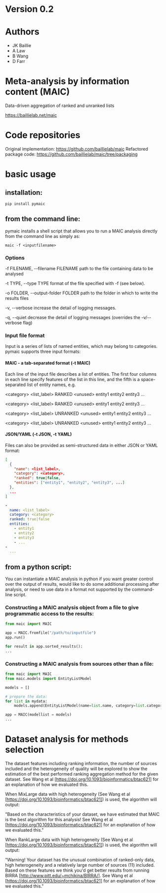 # Version 0.2

# Authors
- JK Baillie
- A Law
- B Wang
- D Farr

# Meta-analysis by information content (MAIC)
Data-driven aggregation of ranked and unranked lists

https://baillielab.net/maic

# Code repositories

Original implementation: https://github.com/baillielab/maic
Refactored package code: https://github.com/baillielab/maic/tree/packaging

# basic usage

## installation:

`pip install pymaic`

## from the command line:

pymaic installs a shell script that allows you to run a MAIC analysis directly from the command line as simply as:

`maic -f <inputfilename>`

### Options

-f FILENAME, --filename FILENAME
                      path to the file containing data to be analysed

-t TYPE, --type TYPE
                      format of the file specified with -f (see below).

-o FOLDER, --output-folder FOLDER
                      path to the folder in which to write the results files

-v, --verbose         increase the detail of logging messages.

-q, --quiet           decrease the detail of logging messages (overrides the
                      -v/--verbose flag)


### Input file format

Input is a series of lists of named entities, which may belong to categories. 
pymaic supports three input formats: 

#### MAIC - a tab-separated format (-t MAIC)

Each line of the input file describes a list of entities. The first four columns in each line specify features of the list in this line, and the fifth is a space-separated list of entity names, e.g.

\<category>	<list_label>	RANKED	\<unused>	entity1	entity2	entity3	...

\<category>	<list_label>	RANKED	\<unused>	entity1	entity2	entity3	...

\<category>	<list_label>	UNRANKED	\<unused>	entity1	entity2	entity3	...

\<category>	<list_label>	UNRANKED	\<unused>	entity1	entity2	entity3	...

#### JSON/YAML (-t JSON, -t YAML)

Files can also be provided as semi-structured data in either JSON or YAML format:

```json
[
  {
    "name": <list_label>,
    "category": <category>,
    "ranked": true|false,
    "entities": ["entity1", "entity2", "entity3", ...]
  },
  ...
]
```

```yaml
-
  name: <list_label>
  category: <category>
  ranked: true|false
  entities:
    - entity1
    - entity2
    - entity3
    - ...
-
  ...
```

## from a python script:

You can instantiate a MAIC analysis in python if you want greater control over the output of results, would like to do some additional processing after analysis, or need to use data in a format not supported by the command-line script.

### Constructing a MAIC analysis object from a file to give programmatic access to the results:

```python
from maic import MAIC

app = MAIC.fromfile("/path/to/inputfile")
app.run()

for result in app.sorted_results():
...

```

### Constructing a MAIC analysis from sources other than a file:

```python
from maic import MAIC
from maic.models import EntityListModel

models = []

# prepare the data:
for list in mydata:
    models.append(EntityListModel(name=list.name, category=list.category, ranked=True if list.type == "RANKED" else False, entities=list.entities))

app = MAIC(modellist = models)
...

```

# Dataset analysis for methods selection
  
The dataset features including ranking information, the number of sources included and the heterogeneity of quality will be explored to show the estimation of the best performed ranking aggregation method for the given dataset. See Wang et al [https://doi.org/10.1093/bioinformatics/btac621] for an explanation of how we evaluated this. 

  When MixLarge data with high heterogeneity (See Wang et al [https://doi.org/10.1093/bioinformatics/btac621]) is used, the algorithm will output:
  
  "Based on the characteristics of your dataset, we have estimated that MAIC is the best algorithm for this analysis! See Wang et al [https://doi.org/10.1093/bioinformatics/btac621] for an explanation of how we evaluated this."

  When RankLarge data with high heterogeneity (See Wang et al [https://doi.org/10.1093/bioinformatics/btac621]) is used, the algorithm will output:
  
  "Warning! Your dataset has the unusual combination of ranked-only data, high heterogeneity and a relatively large number of sources (11) included. Based on these features we think you'd get better results from running BIRRA [http://www.pitt.edu/~mchikina/BIRRA/]. See Wang et al [https://doi.org/10.1093/bioinformatics/btac621] for an explanation of how we evaluated this."

